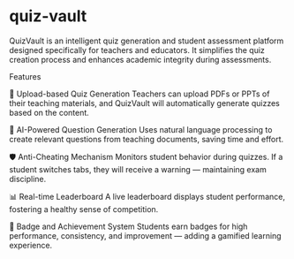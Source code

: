 # quiz-vault

QuizVault is an intelligent quiz generation and student assessment platform designed specifically for teachers and educators. 
It simplifies the quiz creation process and enhances academic integrity during assessments.

Features

📄 Upload-based Quiz Generation
Teachers can upload PDFs or PPTs of their teaching materials, and QuizVault will automatically generate quizzes based on the content.

🤖 AI-Powered Question Generation
Uses natural language processing to create relevant questions from teaching documents, saving time and effort.

🛡️ Anti-Cheating Mechanism
Monitors student behavior during quizzes. If a student switches tabs, they will receive a warning — maintaining exam discipline.

📊 Real-time Leaderboard
A live leaderboard displays student performance, fostering a healthy sense of competition.

🏅 Badge and Achievement System
Students earn badges for high performance, consistency, and improvement — adding a gamified learning experience.
